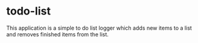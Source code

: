 # todo-list
This application is a simple to do list logger which adds new items to a list and removes finished items from the list.
